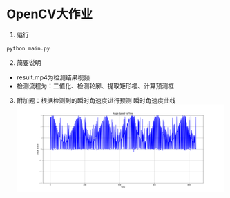 # OpenCV大作业

1. 运行
```cmd
python main.py
```
2. 简要说明
- result.mp4为检测结果视频
- 检测流程为：二值化、检测轮廓、提取矩形框、计算预测框
3. 附加题：根据检测到的瞬时角速度进行预测
瞬时角速度曲线
![Alt text](Figure_1.png)